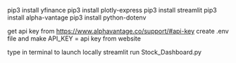 pip3 install yfinance
pip3 install plotly-express
pip3 install streamlit
pip3 install alpha-vantage
pip3 install python-dotenv

get api key from https://www.alphavantage.co/support/#api-key
create .env file and make 
API_KEY = api key from website

type in terminal to launch locally
streamlit run Stock_Dashboard.py 
